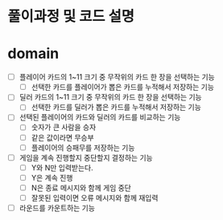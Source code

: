 # 풀이과정 및 코드 설명

# domain
- [ ] 플레이어 카드의 1~11 크기 중 무작위의 카드 한 장을 선택하는 기능
  - [ ] 선택한 카드를 플레이어가 뽑은 카드를 누적해서 저장하는 기능

- [ ] 딜러 카드의 1~11 크기 중 무작위의 카드 한 장을 선택하는 기능
  - [ ] 선택한 카드를 딜러가 뽑은 카드를 누적해서 저장하는 기능

- [ ] 선택된 플레이어의 카드와 딜러의 카드를 비교하는 기능
  - [ ] 숫자가 큰 사람을 승자
  - [ ] 같은 값이라면 무승부
  - [ ] 플레이어의 승패무를 저장하는 기능

- [ ] 게임을 계속 진행할지 중단할지 결정하는 기능
  - [ ] Y와 N만 입력받는다.
  - [ ] Y은 계속 진행
  - [ ] N은 종료 메시지와 함께 게임 중단
  - [ ] 잘못된 입력이면 오류 메시지와 함께 재입력

- [ ] 라운드를 카운트하는 기능